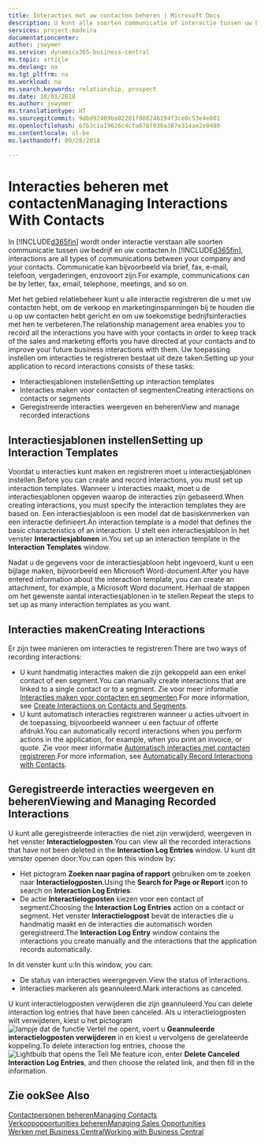 ```yaml
---
title: Interacties met uw contacten beheren | Microsoft Docs
description: U kunt alle soorten communicatie of interactie tussen uw bedrijf en uw contacten beheren. Bijvoorbeeld brieven, telefoongesprekken, vergaderingen, enzovoort.
services: project-madeira
documentationcenter: 
author: jswymer
ms.service: dynamics365-business-central
ms.topic: article
ms.devlang: na
ms.tgt_pltfrm: na
ms.workload: na
ms.search.keywords: relationship, prospect
ms.date: 10/01/2018
ms.author: jswymer
ms.translationtype: HT
ms.sourcegitcommit: 9dbd92409ba02281f008246194f3ce0c53e4e001
ms.openlocfilehash: 6fb3c1a19626c4cfa078f030a387e314ae2e0480
ms.contentlocale: nl-be
ms.lasthandoff: 09/28/2018

---
```

# <a name="managing-interactions-with-contacts"></a><span data-ttu-id="f0647-103">Interacties beheren met contacten</span><span class="sxs-lookup"><span data-stu-id="f0647-103">Managing Interactions With Contacts</span></span>
<span data-ttu-id="f0647-104">In [!INCLUDE[d365fin](includes/d365fin_md.md)] wordt onder interactie verstaan alle soorten communicatie tussen uw bedrijf en uw contacten.</span><span class="sxs-lookup"><span data-stu-id="f0647-104">In [!INCLUDE[d365fin](includes/d365fin_md.md)], interactions are all types of communications between your company and your contacts.</span></span> <span data-ttu-id="f0647-105">Communicatie kan bijvoorbeeld via brief, fax, e-mail, telefoon, vergaderingen, enzovoort zijn.</span><span class="sxs-lookup"><span data-stu-id="f0647-105">For example, communications can be by letter, fax, email, telephone, meetings, and so on.</span></span>

<span data-ttu-id="f0647-106">Met het gebied relatiebeheer kunt u alle interactie registreren die u met uw contacten hebt, om de verkoop en marketinginspanningen bij te houden die u op uw contacten hebt gericht en om uw toekomstige bedrijfsinteracties met hen te verbeteren.</span><span class="sxs-lookup"><span data-stu-id="f0647-106">The relationship management area enables you to record all the interactions you have with your contacts in order to keep track of the sales and marketing efforts you have directed at your contacts and to improve your future business interactions with them.</span></span> <span data-ttu-id="f0647-107">Uw toepassing instellen om interacties te registreren bestaat uit deze taken:</span><span class="sxs-lookup"><span data-stu-id="f0647-107">Setting up your application to record interactions consists of these tasks:</span></span>

* <span data-ttu-id="f0647-108">Interactiesjablonen instellen</span><span class="sxs-lookup"><span data-stu-id="f0647-108">Setting up interaction templates</span></span>  
* <span data-ttu-id="f0647-109">Interacties maken voor contacten of segmenten</span><span class="sxs-lookup"><span data-stu-id="f0647-109">Creating interactions on contacts or segments</span></span>  
* <span data-ttu-id="f0647-110">Geregistreerde interacties weergeven en beheren</span><span class="sxs-lookup"><span data-stu-id="f0647-110">View and manage recorded interactions</span></span>  

##  <a name="setting-up-interaction-templates"></a><span data-ttu-id="f0647-111">Interactiesjablonen instellen</span><span class="sxs-lookup"><span data-stu-id="f0647-111">Setting up Interaction Templates</span></span>
<span data-ttu-id="f0647-112">Voordat u interacties kunt maken en registreren moet u interactiesjablonen instellen.</span><span class="sxs-lookup"><span data-stu-id="f0647-112">Before you can create and record interactions, you must set up interaction templates.</span></span> <span data-ttu-id="f0647-113">Wanneer u interacties maakt, moet u de interactiesjablonen opgeven waarop de interacties zijn gebaseerd.</span><span class="sxs-lookup"><span data-stu-id="f0647-113">When creating interactions, you must specify the interaction templates they are based on.</span></span> <span data-ttu-id="f0647-114">Een interactiesjabloon is een model dat de basiskenmerken van een interactie definieert.</span><span class="sxs-lookup"><span data-stu-id="f0647-114">An interaction template is a model that defines the basic characteristics of an interaction.</span></span>
<span data-ttu-id="f0647-115">U stelt een interactiesjabloon in het venster **Interactiesjablonen** in.</span><span class="sxs-lookup"><span data-stu-id="f0647-115">You set up an interaction template in the **Interaction Templates** window.</span></span>

<span data-ttu-id="f0647-116">Nadat u de gegevens voor de interactiesjabloon hebt ingevoerd, kunt u een bijlage maken, bijvoorbeeld een Microsoft Word-document.</span><span class="sxs-lookup"><span data-stu-id="f0647-116">After you have entered information about the interaction template, you can create an attachment, for example, a Microsoft Word document.</span></span> <span data-ttu-id="f0647-117">Herhaal de stappen om het gewenste aantal interactiesjablonen in te stellen.</span><span class="sxs-lookup"><span data-stu-id="f0647-117">Repeat the steps to set up as many interaction templates as you want.</span></span>  

## <a name="creating-interactions"></a><span data-ttu-id="f0647-118">Interacties maken</span><span class="sxs-lookup"><span data-stu-id="f0647-118">Creating Interactions</span></span>
<span data-ttu-id="f0647-119">Er zijn twee manieren om interacties te registreren:</span><span class="sxs-lookup"><span data-stu-id="f0647-119">There are two ways of recording interactions:</span></span>

* <span data-ttu-id="f0647-120">U kunt handmatig  interacties maken die zijn gekoppeld aan een enkel contact of een segment.</span><span class="sxs-lookup"><span data-stu-id="f0647-120">You can manually create interactions that are linked to a single contact or to a segment.</span></span> <span data-ttu-id="f0647-121">Zie voor meer informatie [Interacties maken voor contacten en segmenten](marketing-how-create-interactions.md).</span><span class="sxs-lookup"><span data-stu-id="f0647-121">For more information, see [Create Interactions on Contacts and Segments](marketing-how-create-interactions.md).</span></span>  
* <span data-ttu-id="f0647-122">U kunt automatisch interacties registreren wanneer u acties uitvoert in de toepassing, bijvoorbeeld wanneer u een factuur of offerte afdrukt.</span><span class="sxs-lookup"><span data-stu-id="f0647-122">You can automatically record interactions when you perform actions in the application, for example, when you print an invoice, or quote.</span></span> <span data-ttu-id="f0647-123">Zie voor meer informatie [Automatisch interacties met contacten registreren](marketing-auto-record-interactions.md).</span><span class="sxs-lookup"><span data-stu-id="f0647-123">For more information, see [Automatically Record Interactions with Contacts](marketing-auto-record-interactions.md).</span></span>

## <a name="viewing-and-managing-recorded-interactions"></a><span data-ttu-id="f0647-124">Geregistreerde interacties weergeven en beheren</span><span class="sxs-lookup"><span data-stu-id="f0647-124">Viewing and Managing Recorded Interactions</span></span>
<span data-ttu-id="f0647-125">U kunt alle geregistreerde interacties die niet zijn verwijderd, weergeven in het venster **Interactielogposten**.</span><span class="sxs-lookup"><span data-stu-id="f0647-125">You can view all the recorded interactions that have not been deleted in the **Interaction Log Entries** window.</span></span> <span data-ttu-id="f0647-126">U kunt dit venster openen door:</span><span class="sxs-lookup"><span data-stu-id="f0647-126">You can open this window by:</span></span>

* <span data-ttu-id="f0647-127">Het pictogram **Zoeken naar pagina of rapport** gebruiken om te zoeken naar **Interactielogposten**.</span><span class="sxs-lookup"><span data-stu-id="f0647-127">Using the **Search for Page or Report** icon to search on **Interaction Log Entries**.</span></span>
* <span data-ttu-id="f0647-128">De actie **Interactielogposten** kiezen voor een contact of segment.</span><span class="sxs-lookup"><span data-stu-id="f0647-128">Choosing the **Interaction Log Entries** action on a contact or segment.</span></span>
  <span data-ttu-id="f0647-129">Het venster **Interactielogpost** bevat de interacties die u handmatig maakt en de interacties die automatisch worden geregistreerd.</span><span class="sxs-lookup"><span data-stu-id="f0647-129">The **Interaction Log Entry** window contains the interactions you create manually and the interactions that the application records automatically.</span></span>

<span data-ttu-id="f0647-130">In dit venster kunt u:</span><span class="sxs-lookup"><span data-stu-id="f0647-130">In this window, you can:</span></span>

* <span data-ttu-id="f0647-131">De status van interacties weergegeven.</span><span class="sxs-lookup"><span data-stu-id="f0647-131">View the status of interactions.</span></span>
* <span data-ttu-id="f0647-132">Interacties markeren als geannuleerd.</span><span class="sxs-lookup"><span data-stu-id="f0647-132">Mark interactions as canceled.</span></span>

<span data-ttu-id="f0647-133">U kunt interactielogposten verwijderen die zijn geannuleerd.</span><span class="sxs-lookup"><span data-stu-id="f0647-133">You can delete interaction log entries that have been canceled.</span></span> <span data-ttu-id="f0647-134">Als u interactielogposten wilt verwijderen, kiest u het pictogram ![lampje dat de functie Vertel me opent](media/ui-search/search_small.png "Vertel me wat u wilt doen"), voert u **Geannuleerde interactielogposten verwijderen** in en kiest u vervolgens de gerelateerde koppeling.</span><span class="sxs-lookup"><span data-stu-id="f0647-134">To delete interaction log entries, choose the ![Lightbulb that opens the Tell Me feature](media/ui-search/search_small.png "Tell me what you want to do") icon, enter **Delete Canceled Interaction Log Entries**, and then choose the related link, and then fill in the information.</span></span>

## <a name="see-also"></a><span data-ttu-id="f0647-135">Zie ook</span><span class="sxs-lookup"><span data-stu-id="f0647-135">See Also</span></span>
[<span data-ttu-id="f0647-136">Contactpersonen beheren</span><span class="sxs-lookup"><span data-stu-id="f0647-136">Managing Contacts</span></span>](marketing-contacts.md)  
[<span data-ttu-id="f0647-137">Verkoopopportunities beheren</span><span class="sxs-lookup"><span data-stu-id="f0647-137">Managing Sales Opportunities</span></span>](marketing-manage-sales-opportunities.md)  
[<span data-ttu-id="f0647-138">Werken met Business Central</span><span class="sxs-lookup"><span data-stu-id="f0647-138">Working with Business Central</span></span>](ui-work-product.md)  

